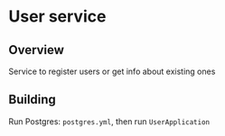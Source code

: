 # User service
## Overview
Service to register users or get info about existing ones

## Building
Run Postgres: `postgres.yml`, then run `UserApplication`
